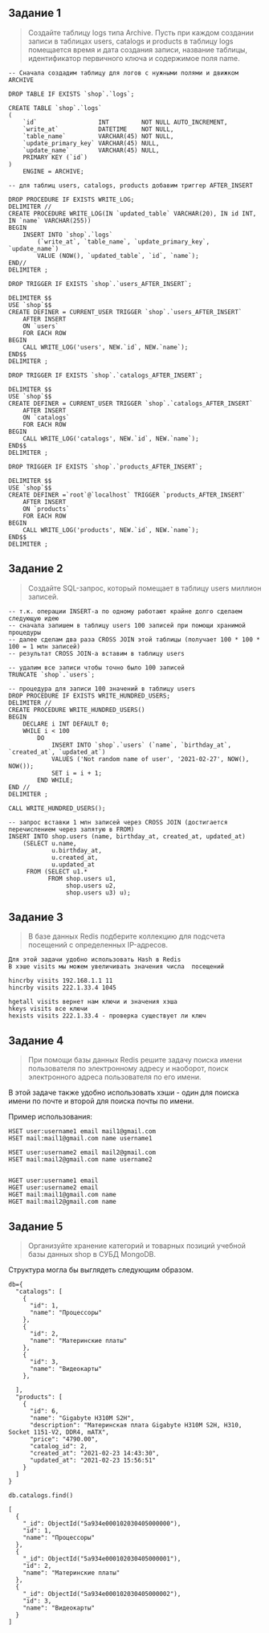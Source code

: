 ## Задание 1

> Создайте таблицу logs типа Archive. Пусть при каждом создании записи в таблицах users, catalogs и products в таблицу logs помещается время и дата создания записи, название таблицы, идентификатор первичного ключа и содержимое поля name.

```mysql
-- Сначала создадим таблицу для логов с нужными полями и движком ARCHIVE

DROP TABLE IF EXISTS `shop`.`logs`;

CREATE TABLE `shop`.`logs`
(
    `id`                 INT         NOT NULL AUTO_INCREMENT,
    `write_at`           DATETIME    NOT NULL,
    `table_name`         VARCHAR(45) NOT NULL,
    `update_primary_key` VARCHAR(45) NULL,
    `update_name`        VARCHAR(45) NULL,
    PRIMARY KEY (`id`)
)
    ENGINE = ARCHIVE;

-- для таблиц users, catalogs, products добавим триггер AFTER_INSERT

DROP PROCEDURE IF EXISTS WRITE_LOG;
DELIMITER //
CREATE PROCEDURE WRITE_LOG(IN `updated_table` VARCHAR(20), IN id INT, IN `name` VARCHAR(255))
BEGIN
    INSERT INTO `shop`.`logs`
        (`write_at`, `table_name`, `update_primary_key`, `update_name`)
        VALUE (NOW(), `updated_table`, `id`, `name`);
END//
DELIMITER ;

DROP TRIGGER IF EXISTS `shop`.`users_AFTER_INSERT`;

DELIMITER $$
USE `shop`$$
CREATE DEFINER = CURRENT_USER TRIGGER `shop`.`users_AFTER_INSERT`
    AFTER INSERT
    ON `users`
    FOR EACH ROW
BEGIN
    CALL WRITE_LOG('users', NEW.`id`, NEW.`name`);
END$$
DELIMITER ;

DROP TRIGGER IF EXISTS `shop`.`catalogs_AFTER_INSERT`;

DELIMITER $$
USE `shop`$$
CREATE DEFINER = CURRENT_USER TRIGGER `shop`.`catalogs_AFTER_INSERT`
    AFTER INSERT
    ON `catalogs`
    FOR EACH ROW
BEGIN
    CALL WRITE_LOG('catalogs', NEW.`id`, NEW.`name`);
END$$
DELIMITER ;

DROP TRIGGER IF EXISTS `shop`.`products_AFTER_INSERT`;

DELIMITER $$
USE `shop`$$
CREATE DEFINER =`root`@`localhost` TRIGGER `products_AFTER_INSERT`
    AFTER INSERT
    ON `products`
    FOR EACH ROW
BEGIN
    CALL WRITE_LOG('products', NEW.`id`, NEW.`name`);
END$$
DELIMITER ;
```

## Задание 2

> Создайте SQL-запрос, который помещает в таблицу users миллион записей.

```mysql
-- т.к. операции INSERT-а по одному работают крайне долго сделаем следующую идею
-- сначала запишем в таблицу users 100 записей при помощи хранимой процедуры
-- далее сделам два раза CROSS JOIN этой таблицы (получает 100 * 100 * 100 = 1 млн записей)
-- результат CROSS JOIN-а вставим в таблицу users

-- удалим все записи чтобы точно было 100 записей
TRUNCATE `shop`.`users`;

-- процедура для записи 100 значений в таблицу users
DROP PROCEDURE IF EXISTS WRITE_HUNDRED_USERS;
DELIMITER //
CREATE PROCEDURE WRITE_HUNDRED_USERS()
BEGIN
    DECLARE i INT DEFAULT 0;
    WHILE i < 100
        DO
            INSERT INTO `shop`.`users` (`name`, `birthday_at`, `created_at`, `updated_at`)
            VALUES ('Not random name of user', '2021-02-27', NOW(), NOW());
            SET i = i + 1;
        END WHILE;
END //
DELIMITER ;

CALL WRITE_HUNDRED_USERS();

-- запрос вставки 1 млн записей через CROSS JOIN (достигается перечислением через запятую в FROM)
INSERT INTO shop.users (name, birthday_at, created_at, updated_at)
    (SELECT u.name,
            u.birthday_at,
            u.created_at,
            u.updated_at
     FROM (SELECT u1.*
           FROM shop.users u1,
                shop.users u2,
                shop.users u3) u);
```

## Задание 3

> В базе данных Redis подберите коллекцию для подсчета посещений с определенных
IP-адресов.

```
Для этой задачи удобно использовать Hash в Redis
В хэше visits мы можем увеличивать значения числа  посещений 

hincrby visits 192.168.1.1 11
hincrby visits 222.1.33.4 1045

hgetall visits вернет нам ключи и значения хэша
hkeys visits все ключи
hexists visits 222.1.33.4 - проверка существует ли ключ 
```


## Задание 4

> При помощи базы данных Redis решите задачу поиска имени пользователя по электронному
адресу и наоборот, поиск электронного адреса пользователя по его имени.

В этой задаче также удобно использовать хэши - один для поиска имени по почте и второй для поиска почты по имени.

Пример использования:

```
HSET user:username1 email mail1@gmail.com
HSET mail:mail1@gmail.com name username1

HSET user:username2 email mail2@gmail.com
HSET mail:mail2@gmail.com name username2


HGET user:username1 email
HGET user:username2 email
HGET mail:mail1@gmail.com name
HGET mail:mail2@gmail.com name
```

## Задание 5
> Организуйте хранение категорий и товарных позиций учебной базы данных shop в СУБД MongoDB.

Структура могла бы выглядеть следующим образом.

```
db={
  "catalogs": [
    {
      "id": 1,
      "name": "Процессоры"
    },
    {
      "id": 2,
      "name": "Материнские платы"
    },
    {
      "id": 3,
      "name": "Видеокарты"
    },
    
  ],
  "products": [
    {
      "id": 6,
      "name": "Gigabyte H310M S2H",
      "description": "Материнская плата Gigabyte H310M S2H, H310, Socket 1151-V2, DDR4, mATX",
      "price": "4790.00",
      "catalog_id": 2,
      "created_at": "2021-02-23 14:43:30",
      "updated_at": "2021-02-23 15:56:51"
    }
  ]
}

db.catalogs.find()

[
  {
    "_id": ObjectId("5a934e000102030405000000"),
    "id": 1,
    "name": "Процессоры"
  },
  {
    "_id": ObjectId("5a934e000102030405000001"),
    "id": 2,
    "name": "Материнские платы"
  },
  {
    "_id": ObjectId("5a934e000102030405000002"),
    "id": 3,
    "name": "Видеокарты"
  }
]
```